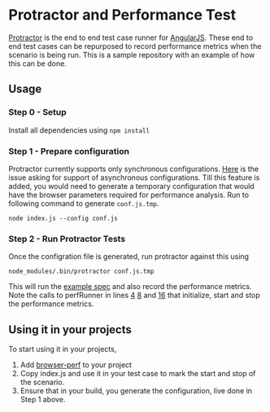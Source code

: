# Protractor and Performance Test

[Protractor](https://github.com/angular/protractor) is the end to end test case runner for [AngularJS](https://github.com/angular/angular.js/). These end to end test cases can be repurposed to record performance metrics when the scenario is being run. This is a sample repository with an example of how this can be done. 

## Usage

### Step 0 - Setup
Install all dependencies using `npm install`

### Step 1 - Prepare configuration
Protractor currently supports only synchronous configurations. [Here](https://github.com/angular/protractor/issues/578) is the issue asking for support of asynchronous configurations. Till this feature is added, you would need to generate a temporary configuration that would have the browser parameters required for performance analysis. Run to following command to generate `conf.js.tmp`. 

```
node index.js --config conf.js
```

### Step 2 - Run Protractor Tests
Once the configration file is generated, run protractor against this using 

```
node_modules/.bin/protractor conf.js.tmp
```

This will run the [example spec](https://gist.github.com/axemclion/9594795#file-example-spec-js) and also record the performance metrics. Note the calls to perfRunner in lines [4](https://gist.github.com/axemclion/9594795#file-example-spec-js-L4) [8](https://gist.github.com/axemclion/9594795#file-example-spec-js-L8) and  [16](https://gist.github.com/axemclion/9594795#file-example-spec-js-L16) that initialize, start and stop the performance metrics. 

## Using it in your projects

To start using it in your projects,

1. Add [browser-perf](http://npmjs.org/package/browser-perf) to your project 
2. Copy index.js and use it in your test case to mark the start and stop of the scenario. 
3. Ensure that in your build, you generate the configuration, live done in Step 1 above. 

